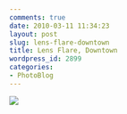 ```yaml
---
comments: true
date: 2010-03-11 11:34:23
layout: post
slug: lens-flare-downtown
title: Lens Flare, Downtown
wordpress_id: 2899
categories:
- PhotoBlog
---
```


![](http://ryanfitzer.com/main/wp-content/uploads/2010/03/velvia-100-x-process-10.jpg)
